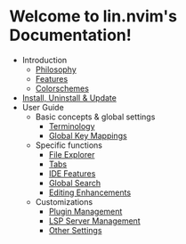 <!-- markdownlint-disable MD001 MD013 MD034 MD033 MD051 MD026 -->

# Welcome to lin.nvim's Documentation!

- Introduction
  - [Philosophy](/philosophy.md)
  - [Features](/features.md)
  - [Colorschemes](/colorschemes.md)
- [Install, Uninstall & Update](/install.md)
- User Guide
  - Basic concepts & global settings
    - [Terminology](/user_guide/terminology.md)
    - [Global Key Mappings](/user_guide/global_key_mappings.md)
  - Specific functions
    - [File Explorer](/user_guide/file_explorer.md)
    - [Tabs](/user_guide/tabs.md)
    - [IDE Features](/user_guide/ide_features.md)
    - [Global Search](/user_guide/global_search.md)
    - [Editing Enhancements](/user_guide/editing_enhancements.md)
  - Customizations
    - [Plugin Management](/user_guide/plugin_management.md)
    - [LSP Server Management](/user_guide/lsp_server_management.md)
    - [Other Settings](/user_guide/other_settings.md)

